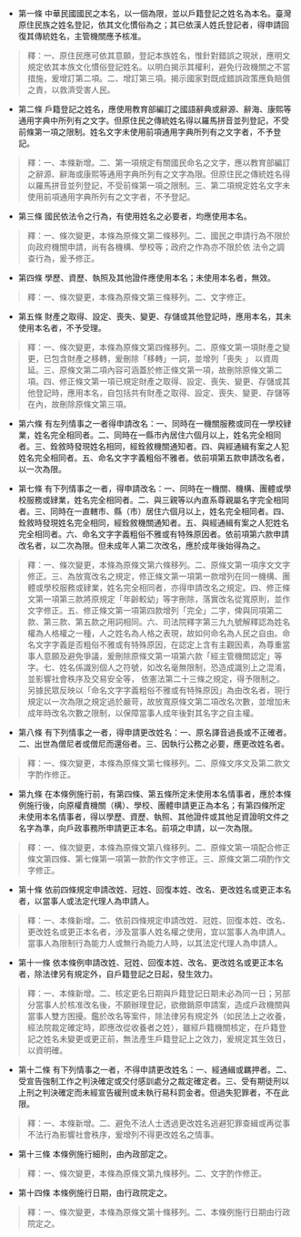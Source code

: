 * 第一條 中華民國國民之本名，以一個為限，並以戶籍登記之姓名為本名。臺灣原住民族之姓名登記，依其文化慣俗為之；其已依漢人姓氏登記者，得申請回復其傳統姓名，主管機關應予核准。

> 釋：一、原住民應可依其意願，登記本族姓名，惟針對錯誤之現狀，應明文規定依其本族文化慣俗登記姓名。以明白揭示其權利，避免行政機關之不當措施，爰增訂第二項。二、增訂第三項。揭示國家對既成錯誤政策應負賠償之責，以救濟受害人民。

* 第二條 戶籍登記之姓名，應使用教育部編訂之國語辭典或辭源、辭海、康熙等通用字典中所列有之文字。但原住民之傳統姓名得以羅馬拼音並列登記，不受前條第一項之限制。姓名文字未使用前項通用字典所列有之文字者，不予登記。

> 釋：一、本條新增。二、第一項規定有關國民命名之文字，應以教育部編訂之辭源、辭海或康熙等通用字典所列有之文字為限。但原住民之傳統姓名得以羅馬拼音並列登記，不受前條第一項之限制。三、第二項規定姓名文字未使用前項通用字典所列有之文字者，不予登記。

* 第三條 國民依法令之行為，有使用姓名之必要者，均應使用本名。

> 釋：一、條次變更，本條為原條文第二條移列。二、國民之申請行為不限於向政府機關申請，尚有各機構、學校等；政府之作為亦不限於依 法令之調查行為，爰予修正。

* 第四條 學歷、資歷、執照及其他證件應使用本名；未使用本名者，無效。

> 釋：一、條次變更，本條為原條文第三條移列。二、文字修正。

* 第五條 財產之取得、設定、喪失、變更、存儲或其他登記時，應用本名，其未使用本名者，不予受理。

> 釋：一、條次變更，本條為原條文第四條移列。二、原條文第一項財產之變更，已包含財產之移轉，爰刪除「移轉」一詞，並增列「喪失 」 以資周延。三、原條文第二項內容可涵蓋於修正條文第一項，故刪除原條文第二項。四、修正條文第一項已規定財產之取得、設定、喪失、變更、存儲或其他登記時，應用本名，自包括共有財產之取得、設定、喪失、變更、存儲等在內，故刪除原條文第三項。

* 第六條 有左列情事之一者得申請改名：一、同時在一機關服務或同在一學校肄業，姓名完全相同者。二、同時在一縣市內居住六個月以上，姓名完全相同者。三、銓敘時發現姓名相同，經銓敘機關通知者。四、與經通緝有案之人犯姓名完全相同者。五、命名文字字義粗俗不雅者。依前項第五款申請改名者，以一次為限。

* 第七條 有下列情事之一者，得申請改名：一、同時在一機關、機構、團體或學校服務或肄業，姓名完全相同者。二、與三親等以內直系尊親屬名字完全相同者。三、同時在一直轄市、縣（市）居住六個月以上，姓名完全相同者。四、銓敘時發現姓名完全相同，經銓敘機關通知者。五、與經通緝有案之人犯姓名完全相同者。六、命名文字字義粗俗不雅或有特殊原因者。依前項第六款申請改名者，以二次為限。但未成年人第二次改名，應於成年後始得為之。

> 釋：一、條次變更，本條為原條文第六條移列。二、原條文第一項序文文字修正。三、為放寬改名之規定，修正條文第一項第一款增列在同一機構、團體或學校服務或肄業，姓名完全相同者，亦得申請改名之規定。四、修正條文第一項第三款將原規定「年齡較幼」等字刪除，落實改名從寬原則，並作文字修正。五、修正條文第一項第四款增列「完全」二字，俾與同項第二款、第三款、第五款之用詞相同。六、司法院釋字第三九九號解釋認為姓名權為人格權之一種，人之姓名為人格之表現，故如何命名為人民之自由。命名文字字義是否粗俗不雅或有特殊原因，在認定上含有主觀因素，為尊重當事人意願及避免爭議，爰刪除原條文第一項第六款「經主管機關認定」等字。七、姓名係識別個人之符號，如改名毫無限制，恐造成識別上之混淆，並影響社會秩序及交易安全等， 依憲法第二十三條之規定，得予限制之。另據民眾反映以「命名文字字義粗俗不雅或有特殊原因」為由改名者，現行規定以一次為限之規定過於嚴苛，故放寬原條文第二項改名次數，並增加未成年時改名次數之限制，以保障當事人成年後對其名字之自主權。

* 第八條 有下列情事之一者，得申請更改姓名：一、原名譯音過長或不正確者。二、出世為僧尼者或僧尼而還俗者。三、因執行公務之必要，應更改姓名者。

> 釋：一、條次變更，本條為原條文第七條移列。二、原條文序文及第二款文字酌作修正。

* 第九條 在本條例施行前，有第四條、第五條所定未使用本名情事者，應於本條例施行後，向原權責機關（構）、學校、團體申請更正為本名；有第四條所定未使用本名情事者，得以學歷、資歷、執照、其他證件或其他足資證明文件之名字為準，向戶政事務所申請更正本名。前項之申請，以一次為限。

> 釋：一、條次變更，本條為原條文第八條移列。二、原條文第一項配合修正條文第四條、第七條第一項第一款酌作文字修正。三、原條文第二項酌作文字修正。

* 第十條 依前四條規定申請改姓、冠姓、回復本姓、改名、更改姓名或更正本名者，以當事人或法定代理人為申請人。

> 釋：一、本條新增。二、依前四條規定申請改姓、冠姓、回復本姓、改名、更改姓名或更正本名者，涉及當事人姓名權之使用，宜以當事人為申請人。當事人為限制行為能力人或無行為能力人時，以其法定代理人為申請人。

* 第十一條 依本條例申請改姓、冠姓、回復本姓、改名、更改姓名或更正本名者，除法律另有規定外，自戶籍登記之日起，發生效力。

> 釋：一、本條新增。二、核定更名日期與戶籍登記日期未必為同一日；另部分當事人於核准改名後，不願辦理登記，欲撤銷原申請案，造成戶政機關與當事人雙方困擾。鑑於改名等案件，除法律另有規定外（如民法上之收養，經法院裁定確定時，即應改從收養者之姓），雖經戶籍機關核定，在戶籍登記之姓名未變更或更正前，無法產生戶籍登記上之效力，爰規定其生效日，以資明確。

* 第十二條 有下列情事之一者，不得申請更改姓名：一、經通緝或羈押者。二、受宣告強制工作之判決確定或交付感訓處分之裁定確定者。三、受有期徒刑以上刑之判決確定而未經宣告緩刑或未執行易科罰金者。但過失犯罪者，不在此限。

> 釋：一、本條新增。二、避免不法人士透過更改姓名逃避犯罪查緝或再從事不法行為影響社會秩序，爰增列不得更改姓名之情事。

* 第十三條 本條例施行細則，由內政部定之。

> 釋：一、條次變更，本條為原條文第九條移列。二、文字酌作修正。

* 第十四條 本條例施行日期，由行政院定之。

> 釋：一、條次變更，本條為原條文第十條移列。二、本條例施行日期由行政院定之。

